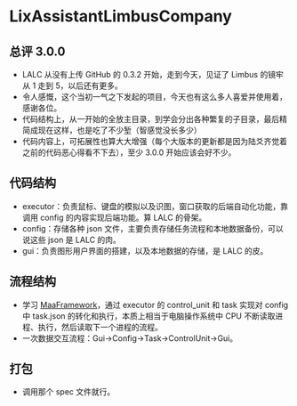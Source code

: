 # LixAssistantLimbusCompany
## 总评 3.0.0
- LALC 从没有上传 GitHub 的 0.3.2 开始，走到今天，见证了 Limbus 的镜牢从 1 走到 5，以后还有更多。
- 令人感慨，这个当初一气之下发起的项目，今天也有这么多人喜爱并使用着，感谢各位。
- 代码结构上，从一开始的全放主目录，到学会分出各种繁复的子目录，最后精简成现在这样，也是吃了不少堑（智感觉没长多少）
- 代码内容上，可拓展性也算大大增强（每个大版本的更新都是因为陆爻齐觉着之前的代码恶心得看不下去），至少 3.0.0 开始应该会好不少。

## 代码结构
- executor：负责鼠标、键盘的模拟以及识图，窗口获取的后端自动化功能，靠调用 config 的内容实现后端功能。算 LALC 的骨架。
- config：存储各种 json 文件，主要负责存储任务流程和本地数据备份，可以说这些 json 是 LALC 的肉。
- gui：负责图形用户界面的搭建，以及本地数据的存储，是 LALC 的皮。

## 流程结构
- 学习 [MaaFramework](https://github.com/MaaXYZ/MaaFramework)，通过 executor 的 control_unit 和 task 实现对 config 中 task.json 的转化和执行，本质上相当于电脑操作系统中 CPU 不断读取进程、执行，然后读取下一个进程的流程。
- 一次数据交互流程：Gui->Config->Task->ControlUnit->Gui。

## 打包
- 调用那个 spec 文件就行。